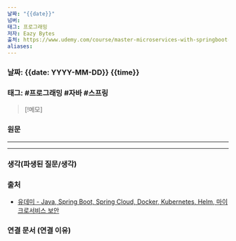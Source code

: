 ```yaml
---
날짜: "{{date}}"
넘버: 
태그: 프로그래밍
저자: Eazy Bytes
출처: https://www.udemy.com/course/master-microservices-with-springboot-docker-kubernetes-korean/
aliases:
---
```

### 날짜: {{date: YYYY-MM-DD}} {{time}}

### 태그: #프로그래밍 #자바 #스프링

>[!메모]
>

### 원문
---

---
### 생각(파생된 질문/생각)

### 출처
- [유데미 - Java, Spring Boot, Spring Cloud, Docker, Kubernetes, Helm, 마이크로서비스 보안](https://www.udemy.com/course/master-microservices-with-spring-docker-kubernetes)

### 연결 문서 (연결 이유)
